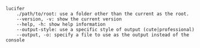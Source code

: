     lucifer
        ./path/to/root: use a folder other than the current as the root.
        --version, -v: show the current version
        --help, -h: show help information
        --output-style: use a specific style of output (cute|professional)
        --output, -o: specify a file to use as the output instead of the console